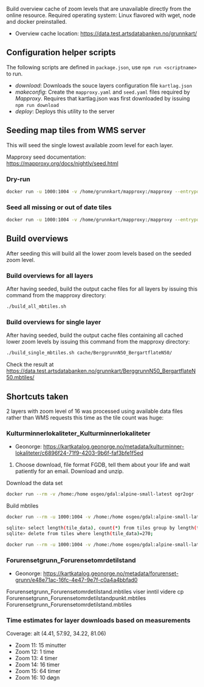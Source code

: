 Build overview cache of zoom levels that are unavailable directly from the online resource. Required operating system: Linux flavored with wget, node and docker preinstalled.

- Overview cache location: https://data.test.artsdatabanken.no/grunnkart/

## Configuration helper scripts

The following scripts are defined in `package.json`, use `npm run <scriptname>` to run.

- _download_: Downloads the souce layers configuration file `kartlag.json`
- _makeconfig_: Create the `mapproxy.yaml` and `seed.yaml` files required by _Mapproxy_. Requires that kartlag.json was first downloaded by issuing `npm run download`
- _deploy_: Deploys this utility to the server

## Seeding map tiles from WMS server

This will seed the single lowest available zoom level for each layer.

Mapproxy seed documentation: https://mapproxy.org/docs/nightly/seed.html

### Dry-run

```bash
docker run -u 1000:1004 -v /home/grunnkart/mapproxy:/mapproxy --entrypoint="/usr/local/bin/mapproxy-seed" -w="/mapproxy" kartoza/mapproxy -f mapproxy.yaml -s seed.yaml --dry-run --seed ALL --continue
```

### Seed all missing or out of date tiles

```bash
docker run -u 1000:1004 -v /home/grunnkart/mapproxy:/mapproxy --entrypoint="/usr/local/bin/mapproxy-seed" -w="/mapproxy" kartoza/mapproxy -f mapproxy.yaml -s seed.yaml --seed ALL --continue
```

## Build overviews

After seeding this will build all the lower zoom levels based on the seeded zoom level.

### Build overviews for all layers

After having seeded, build the output cache files for all layers by issuing this command from the mapproxy directory:

```bash
./build_all_mbtiles.sh
```

### Build overviews for single layer

After having seeded, build the output cache files containing all cached lower zoom levels by issuing this command from the mapproxy directory:

```bash
./build_single_mbtiles.sh cache/BerggrunnN50_BergartflateN50/
```

Check the result at https://data.test.artsdatabanken.no/grunnkart/BerggrunnN50_BergartflateN50.mbtiles/

## Shortcuts taken

2 layers with zoom level of 16 was processed using available data files rather than WMS requests this time as the tile count was huge:

### Kulturminnerlokaliteter_Kulturminnerlokaliteter

- Geonorge: https://kartkatalog.geonorge.no/metadata/kulturminner-lokaliteter/c6896f24-71f9-4203-9b6f-faf3bfe1f5ed

1. Choose download, file format FGDB, tell them about your life and wait patiently for an email. Download and unzip.

Download the data set

```bash
docker run --rm -v /home:/home osgeo/gdal:alpine-small-latest ogr2ogr -t_srs EPSG:3857 $PWD/kulturminner_lokaliteter_3857.shp $PWD/kulturminner_lokaliteter.geojson
```

Build mbtiles

```bash
docker run --rm -u 1000:1004 -v /home:/home osgeo/gdal:alpine-small-latest gdal_rasterize -ot Byte -burn 102 -burn 124 -burn 171 -burn 255 -tr 2.3886571325 2.3886571325 -of MBTiles /home/grunnkart/mapproxy/cache_manual/kulturminner_lokaliteter_3857.shp /home/grunnkart/tilesdata/grunnkart/Kulturminnerlokaliteter_Kulturminnerlokaliteter.mbtiles

sqlite> select length(tile_data), count(*) from tiles group by length(tile_data) order by count(*) desc limit 10;
sqlite> delete from tiles where length(tile_data)=270;

docker run --rm -u 1000:1004 -v /home:/home osgeo/gdal:alpine-small-latest gdaladdo -r cubic -minsize 1 /home/grunnkart/tilesdata/grunnkart/Kulturminnerlokaliteter_Kulturminnerlokaliteter.mbtiles
```

### Forurensetgrunn_Forurensetomrdetilstand

- Geonorge: https://kartkatalog.geonorge.no/metadata/forurenset-grunn/e48e71ac-16fc-4e47-9e7f-c0a4a4bbfad0

Forurensetgrunn_Forurensetomrdetilstand.mbtiles viser inntil videre
cp Forurensetgrunn_Forurensetomrdetilstandpunkt.mbtiles Forurensetgrunn_Forurensetomrdetilstand.mbtiles

### Time estimates for layer downloads based on measurements

Coverage: alt (4.41, 57.92, 34.22, 81.06)

- Zoom 11: 15 minutter
- Zoom 12: 1 time
- Zoom 13: 4 timer
- Zoom 14: 16 timer
- Zoom 15: 64 timer
- Zoom 16: 10 døgn
